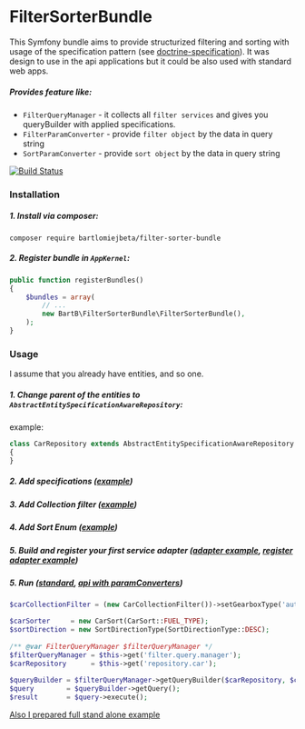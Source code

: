 # FilterSorterBundle

This Symfony bundle aims to provide structurized filtering and sorting with usage of the specification pattern (see [doctrine-specification](https://github.com/Happyr/Doctrine-Specification)). It was design to use in the api applications but it could be also used with standard web apps.

#####  Provides feature like:
- `FilterQueryManager` - it collects all `filter services` and gives you queryBuilder with applied specifications.
- `FilterParamConverter` - provide `filter object` by the data in query string
- `SortParamConverter` - provide `sort object` by the data in query string

[![Build Status](https://travis-ci.org/bartlomiejbeta/FilterSorterBundle.png?branch=master)](https://travis-ci.org/bartlomiejbeta/FilterSorterBundle)

### Installation

##### 1. Install via composer:
```
composer require bartlomiejbeta/filter-sorter-bundle
```


##### 2. Register bundle in `AppKernel`:

```php
public function registerBundles()
{
    $bundles = array(
        // ...
        new BartB\FilterSorterBundle\FilterSorterBundle(),
    );
}
```

### Usage
I assume that you already have entities, and so one. 

##### 1. Change parent of the entities to `AbstractEntitySpecificationAwareRepository`:
example:
```PHP
class CarRepository extends AbstractEntitySpecificationAwareRepository
{
}
```
##### 2. Add specifications ([example](https://github.com/bartlomiejbeta/FilterSorterBundleExample/tree/master/src/AppBundle/Repository/Specification))

##### 3. Add Collection filter ([example](https://github.com/bartlomiejbeta/FilterSorterBundleExample/blob/master/src/AppBundle/Data/Filter/CarCollectionFilter.php))

##### 4. Add Sort Enum ([example](https://github.com/bartlomiejbeta/FilterSorterBundleExample/blob/master/src/AppBundle/Data/Sort/CarSort.php))

##### 5. Build and register your first service adapter ([adapter example](https://github.com/bartlomiejbeta/FilterSorterBundleExample/blob/master/src/AppBundle/Service/Filter/Adapter/FilterCarAdapter.php), [register adapter example](https://github.com/bartlomiejbeta/FilterSorterBundleExample/blob/master/src/AppBundle/Resources/config/services.yml))

##### 5. Run ([standard](https://github.com/bartlomiejbeta/FilterSorterBundleExample/blob/master/src/AppBundle/Controller/DefaultController.php), [api with paramConverters](https://github.com/bartlomiejbeta/FilterSorterBundleExample/blob/master/src/AppBundle/Controller/GetCarController.php))
```PHP
$carCollectionFilter = (new CarCollectionFilter())->setGearboxType('automatic');

$carSorter     = new CarSort(CarSort::FUEL_TYPE);
$sortDirection = new SortDirectionType(SortDirectionType::DESC);
		
/** @var FilterQueryManager $filterQueryManager */
$filterQueryManager = $this->get('filter.query.manager');
$carRepository      = $this->get('repository.car');
		
$queryBuilder = $filterQueryManager->getQueryBuilder($carRepository, $carCollectionFilter, new Sort($sortDirection, $carSorter));
$query        = $queryBuilder->getQuery();
$result       = $query->execute();
```
[Also I prepared full stand alone example](https://github.com/bartlomiejbeta/FilterSorterBundleExample)